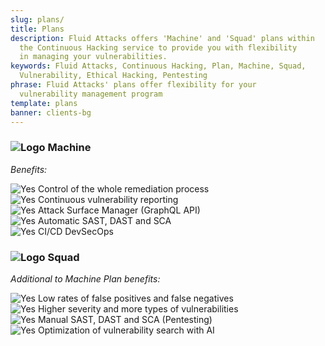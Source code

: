 ```yaml
---
slug: plans/
title: Plans
description: Fluid Attacks offers 'Machine' and 'Squad' plans within
  the Continuous Hacking service to provide you with flexibility
  in managing your vulnerabilities.
keywords: Fluid Attacks, Continuous Hacking, Plan, Machine, Squad,
  Vulnerability, Ethical Hacking, Pentesting
phrase: Fluid Attacks' plans offer flexibility for your
  vulnerability management program
template: plans
banner: clients-bg
---
```


<div class="sect2 plans-title">

<h3>

![Logo](https://res.cloudinary.com/fluid-attacks/image/upload/c_scale,w_25/v1619617792/airs/logo-fluid-mobile_cml7pr.webp)
Machine

</h3>

<div class="paragraph">

*Benefits:*

![Yes](https://res.cloudinary.com/fluid-attacks/image/upload/v1620226926/airs/icons/yes_xcsf3o.webp)
Control of the whole remediation process<br>
![Yes](https://res.cloudinary.com/fluid-attacks/image/upload/v1620226926/airs/icons/yes_xcsf3o.webp)
Continuous vulnerability reporting<br>
![Yes](https://res.cloudinary.com/fluid-attacks/image/upload/v1620226926/airs/icons/yes_xcsf3o.webp)
Attack Surface Manager (GraphQL API)<br>
![Yes](https://res.cloudinary.com/fluid-attacks/image/upload/v1620226926/airs/icons/yes_xcsf3o.webp)
Automatic SAST, DAST and SCA<br>
![Yes](https://res.cloudinary.com/fluid-attacks/image/upload/v1620226926/airs/icons/yes_xcsf3o.webp)
CI/CD DevSecOps<br>

</div>

</div>

<div class="sect2 plans-title">

<h3>

![Logo](https://res.cloudinary.com/fluid-attacks/image/upload/c_scale,w_25/v1619617792/airs/logo-fluid-mobile_cml7pr.webp)
Squad

</h3>

<div class="paragraph">

*Additional to Machine Plan benefits:*

![Yes](https://res.cloudinary.com/fluid-attacks/image/upload/v1620226926/airs/icons/yes_xcsf3o.webp)
Low rates of false positives and false negatives<br>
![Yes](https://res.cloudinary.com/fluid-attacks/image/upload/v1620226926/airs/icons/yes_xcsf3o.webp)
Higher severity and more types of vulnerabilities<br>
![Yes](https://res.cloudinary.com/fluid-attacks/image/upload/v1620226926/airs/icons/yes_xcsf3o.webp)
Manual SAST, DAST and SCA (Pentesting)<br>
![Yes](https://res.cloudinary.com/fluid-attacks/image/upload/v1620226926/airs/icons/yes_xcsf3o.webp)
Optimization of vulnerability search with AI<br>

</div>

</div>